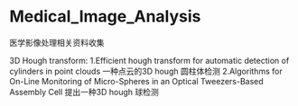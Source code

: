 # Medical_Image_Analysis
医学影像处理相关资料收集


3D Hough transform:
1.Efficient hough transform for automatic detection of cylinders in point clouds  一种点云的3D hough 圆柱体检测
2.Algorithms for On-Line Monitoring of Micro-Spheres in an Optical Tweezers-Based Assembly Cell  提出一种3D hough 球检测
